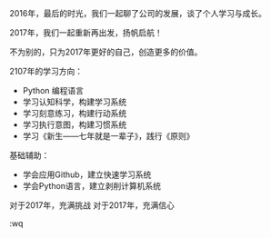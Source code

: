 2016年，最后的时光，我们一起聊了公司的发展，谈了个人学习与成长。

2017年，我们一起重新再出发，扬帆启航！

不为别的，只为2017年更好的自己，创造更多的价值。

2107年的学习方向：
 - Python 编程语言
 - 学习认知科学，构建学习系统
 - 学习刻意练习，构建行动系统
 - 学习执行意图，构建习惯系统
 - 学习《新生——七年就是一辈子》，践行《原则》

基础辅助：

 - 学会应用Github，建立快速学习系统
 - 学会Python语言，建立剥削计算机系统

对于2017年，充满挑战
对于2017年，充满信心

:wq

